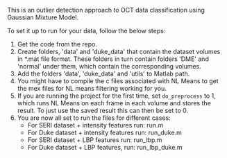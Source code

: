 This is an outlier detection approach to OCT data classification using Gaussian Mixture Model. 

To set it up to run for your data, follow the below steps:

1. Get the code from the repo.
2. Create folders, 'data' and 'duke_data' that contain the dataset volumes in *.mat file format. These folders in turn contain folders 'DME' and 'normal' under them, which contain the corresponding volumes.
3. Add the folders 'data', 'duke_data' and 'utils' to Matlab path.
4. You might have to compile the c files associated with NL Means to get the mex files for NL means filtering working for you.
5. If you are running the project for the first time, set `do_preprocess` to 1, which runs NL Means on each frame in each volume and stores the result. To just use the saved result this can then be set to 0.
6. You are now all set to run the files for different cases:
	* For SERI dataset + intensity features run: run.m
	* For Duke dataset + intensity features run: run_duke.m
	* For SERI dataset + LBP features run: run_lbp.m
	* For Duke dataset + LBP features, run: run_lbp_duke.m
